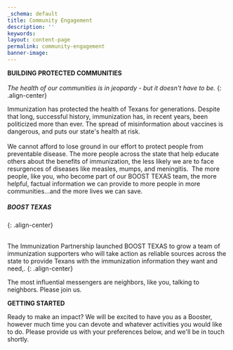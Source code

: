```yaml
---
_schema: default
title: Community Engagement
description: ''
keywords:
layout: content-page
permalink: community-engagement
banner-image:
---
```

**BUILDING PROTECTED COMMUNITIES**<br>*​​​<br>The health of our communities is in jeopardy - but it doesn't have to be.*
{: .align-center}

Immunization has protected the health of Texans for generations. Despite that long, successful history, immunization has, in recent years, been politicized more than ever. The spread of misinformation about vaccines is dangerous, and puts our state's health at risk.<br><br>We cannot afford to lose ground in our effort to protect people from preventable disease. The more people across the state that help educate others about the benefits of immunization, the less likely we are to face resurgences of diseases like measles, mumps, and meningitis.&nbsp; The more people, like you, who become part of our BOOST TEXAS team, the more helpful, factual information we can provide to more people in more communities…and the more lives we can save.

##### **BOOST TEXAS**
{: .align-center}

<br>The Immunization Partnership launched BOOST TEXAS to grow a team of immunization supporters who will take action as reliable sources across the state to provide Texans with the immunization information they want and need,.
{: .align-center}

The most influential messengers are neighbors, like you, talking to neighbors. Please join us.

**GETTING STARTED**

​​​​​​Ready to make an impact? We will be excited to have you as a Booster, however much time you can devote and whatever activities you would like to do. Please provide us with your preferences below, and we'll be in touch shortly. &nbsp;

<div class="cms-embed" data-cms-embed="PHNjcmlwdCBzcmM9Imh0dHBzOi8vY2RuLnZpcnR1b3Vzc29mdHdhcmUuY29tL3ZpcnR1b3VzLmVtYmVkLm1pbi5qcyIgZGF0YS12Zm9ybT0iZDhkNTJkYzEtZGU2MC00ZWM5LTg0ZjItZmUzNWI1ZGY3Y2FhIiBkYXRhLW9yZ0lkPSIzODMyIiBkYXRhLWlzR2l2aW5nPSJmYWxzZSIgZGF0YS1tZXJjaGFudFR5cGU9IiI+PC9zY3JpcHQ+"><script src="https://cdn.virtuoussoftware.com/virtuous.embed.min.js" data-vform="d8d52dc1-de60-4ec9-84f2-fe35b5df7caa" data-orgid="3832" data-isgiving="false" data-merchanttype=""></script></div>